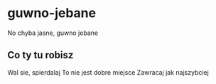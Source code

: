 # guwno-jebane
No chyba jasne, guwno jebane


## Co ty tu robisz
Wal sie, spierdalaj
To nie jest dobre miejsce
Zawracaj jak najszybciej
